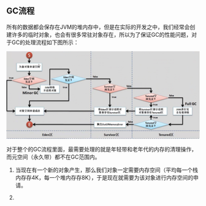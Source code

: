## GC流程

所有的数据都会保存在JVM的堆内存中，但是在实际的开发之中，我们经常会创建许多的临时对象，也会有很多常驻对象存在，所以为了保证GC的性能问题，对于GC的处理流程如下图所示：

![](/assets/3071517030847_.pic_hd.jpg)

对于整个的GC流程里面，最需要处理的就是年轻带和老年代的内存的清理操作，而元空间（永久带）都不在GC范围内。

1. 当现在有一个新的对象产生，那么我们对象一定需要内存空间（平均每一个栈内存存4K，每一个堆内存存8K），于是现在就需要为该对象进行内存空间的申请。

2. 